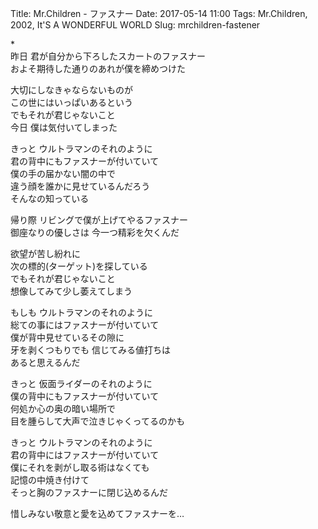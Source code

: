 Title: Mr.Children - ファスナー
Date: 2017-05-14 11:00
Tags: Mr.Children, 2002, It'S A WONDERFUL WORLD
Slug: mrchildren-fastener


\*  
昨日 君が自分から下ろしたスカートのファスナー  
およそ期待した通りのあれが僕を締めつけた  
  
大切にしなきゃならないものが  
この世にはいっぱいあるという  
でもそれが君じゃないこと  
今日 僕は気付いてしまった  
  
きっと ウルトラマンのそれのように  
君の背中にもファスナーが付いていて  
僕の手の届かない闇の中で  
違う顔を誰かに見せているんだろう  
そんなの知っている  
  
帰り際 リビングで僕が上げてやるファスナー  
御座なりの優しさは 今一つ精彩を欠くんだ  
  
欲望が苦し紛れに  
次の標的(ターゲット)を探している  
でもそれが君じゃないこと  
想像してみて少し萎えてしまう  
  
もしも ウルトラマンのそれのように  
総ての事にはファスナーが付いていて  
僕が背中見せているその隙に  
牙を剥くつもりでも 信じてみる値打ちは  
あると思えるんだ  
  
きっと 仮面ライダーのそれのように  
僕の背中にもファスナーが付いていて  
何処か心の奥の暗い場所で  
目を腫らして大声で泣きじゃくってるのかも  
  
きっと ウルトラマンのそれのように  
君の背中にはファスナーが付いていて  
僕にそれを剥がし取る術はなくても  
記憶の中焼き付けて  
そっと胸のファスナーに閉じ込めるんだ  
  
惜しみない敬意と愛を込めてファスナーを…  

